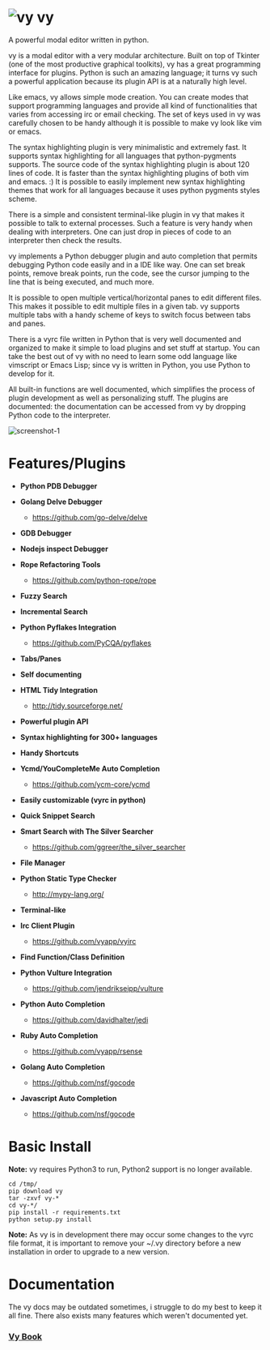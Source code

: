 ![vy](vy.png) vy
================

A powerful modal editor written in python.

vy is a modal editor with a very modular architecture. 
Built on top of Tkinter (one of the most productive graphical toolkits), vy
has a great programming interface for plugins. Python is such an amazing language;
it turns vy such a powerful application because its plugin API is at a naturally high level.

Like emacs, vy allows simple mode creation. You can create modes that support programming languages and provide all kind of functionalities that varies from accessing irc or email checking.
The set of keys used in vy was carefully chosen to be handy although it is possible to make vy look like vim or emacs.

The syntax highlighting plugin is very minimalistic and extremely fast. It supports syntax highlighting 
for all languages that python-pygments supports. The source code of the syntax highlighting plugin is about 
120 lines of code. It is faster than the syntax highlighting plugins of both vim and emacs. :)
It is possible to easily implement new syntax highlighting themes that work for all languages because it uses
python pygments styles scheme.

There is a simple and consistent terminal-like plugin in vy that makes it possible to talk to external processes.
Such a feature is very handy when dealing with interpreters. One can just drop in pieces of code to an interpreter
then check the results. 

vy implements a Python debugger plugin and auto completion that permits debugging Python code easily and in a IDE like way. 
One can set break points, remove break points, run the code, see the cursor jumping to the line 
that is being executed, and much more.

It is possible to open multiple vertical/horizontal panes to edit different files. This makes it possible
to edit multiple files in a given tab. vy supports multiple tabs with a handy scheme of keys
to switch focus between tabs and panes. 

There is a vyrc file written in Python that is very well documented and organized to make it simple to load
plugins and set stuff at startup. You can take the best out of vy with no need to learn some odd language
like vimscript or Emacs Lisp; since vy is written in Python, you use Python to develop for it.

All built-in functions are well documented, which simplifies the process of plugin development as well as personalizing stuff.
The plugins are documented: the documentation can be accessed from vy by dropping Python code to the interpreter.

![screenshot-1](screenshot-1.jpg)

Features/Plugins
================

- **Python PDB Debugger**

- **Golang Delve Debugger**
    * https://github.com/go-delve/delve

- **GDB Debugger**

- **Nodejs inspect Debugger**

- **Rope Refactoring Tools**
    * https://github.com/python-rope/rope

- **Fuzzy Search**

- **Incremental Search**

- **Python Pyflakes Integration**
    * https://github.com/PyCQA/pyflakes

- **Tabs/Panes**

- **Self documenting**

- **HTML Tidy Integration**
    * http://tidy.sourceforge.net/

- **Powerful plugin API**

- **Syntax highlighting for 300+ languages**

- **Handy Shortcuts**

- **Ycmd/YouCompleteMe Auto Completion**
    * https://github.com/ycm-core/ycmd

- **Easily customizable (vyrc in python)**

- **Quick Snippet Search**

- **Smart Search with The Silver Searcher**
    * https://github.com/ggreer/the_silver_searcher

- **File Manager**

- **Python Static Type Checker**
    * http://mypy-lang.org/

- **Terminal-like**

- **Irc Client Plugin**
    * https://github.com/vyapp/vyirc

- **Find Function/Class Definition**

- **Python Vulture Integration**
    * https://github.com/jendrikseipp/vulture

- **Python Auto Completion**
    * https://github.com/davidhalter/jedi

- **Ruby Auto Completion**
    * https://github.com/vyapp/rsense

- **Golang Auto Completion**
    * https://github.com/nsf/gocode

- **Javascript Auto Completion**
    * https://github.com/nsf/gocode

Basic Install
=============

**Note:** 
vy requires Python3 to run, Python2 support is no longer available.

~~~
cd /tmp/
pip download vy
tar -zxvf vy-*
cd vy-*/
pip install -r requirements.txt
python setup.py install 
~~~

**Note:**
As vy is in development there may occur some changes to the vyrc file format, it is important to remove
your ~/.vy directory before a new installation in order to upgrade to a new version.

Documentation
=============

The vy docs may be outdated sometimes, i struggle to do my best to keep it all fine. There also
exists many features which weren't documented yet.

### [Vy Book](https://github.com/iogf/vy/wiki)

